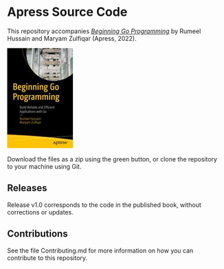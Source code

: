 # Apress Source Code

This repository accompanies [*Beginning Go Programming*](https://link.springer.com/book/10.1007/978-1-4842-8858-0) by Rumeel Hussain and Maryam Zulfiqar (Apress, 2022).

[comment]: #cover
![Cover image](978-1-4842-8857-3.jpg)

Download the files as a zip using the green button, or clone the repository to your machine using Git.

## Releases

Release v1.0 corresponds to the code in the published book, without corrections or updates.

## Contributions

See the file Contributing.md for more information on how you can contribute to this repository.